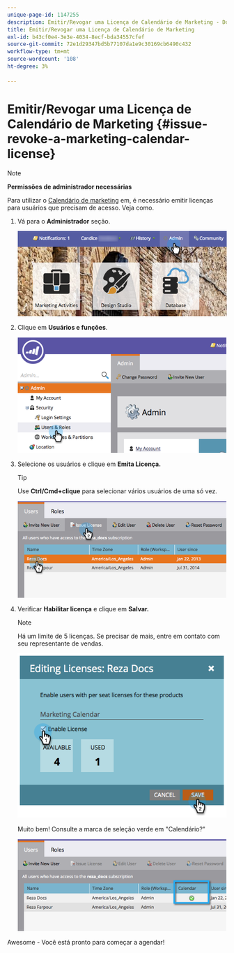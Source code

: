 ```yaml
---
unique-page-id: 1147255
description: Emitir/Revogar uma Licença de Calendário de Marketing - Documentos do Marketo - Documentação do produto
title: Emitir/Revogar uma Licença de Calendário de Marketing
exl-id: b43cf0e4-3e3e-4034-8ecf-bda34557cfef
source-git-commit: 72e1d29347bd5b77107da1e9c30169cb6490c432
workflow-type: tm+mt
source-wordcount: '108'
ht-degree: 3%

---
```


# Emitir/Revogar uma Licença de Calendário de Marketing {#issue-revoke-a-marketing-calendar-license}

>[!NOTE]
>
>**Permissões de administrador necessárias**

Para utilizar o [Calendário de marketing](/help/marketo/product-docs/core-marketo-concepts/marketing-calendar/understanding-the-calendar/navigating-the-marketing-calendar.md) em, é necessário emitir licenças para usuários que precisam de acesso. Veja como.

1. Vá para o **Administrador** seção.

   ![](assets/adminhand.png)

1. Clique em **Usuários e funções**.

   ![](assets/2.png)

1. Selecione os usuários e clique em **Emita Licença.**

   >[!TIP]
   >
   >Use **Ctrl/Cmd+clique** para selecionar vários usuários de uma só vez.

   ![](assets/3.png)

1. Verificar **Habilitar licença** e clique em **Salvar.**

   >[!NOTE]
   >
   >Há um limite de 5 licenças. Se precisar de mais, entre em contato com seu representante de vendas.

   ![](assets/4.png)

   Muito bem! Consulte a marca de seleção verde em &quot;Calendário?&quot;

   ![](assets/5.png)

Awesome - Você está pronto para começar a agendar!
